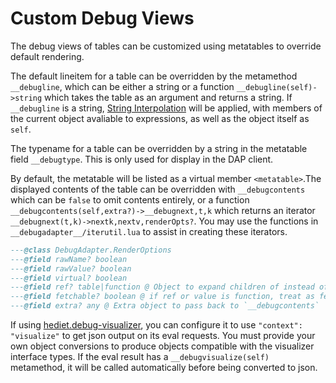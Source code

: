 # Custom Debug Views

The debug views of tables can be customized using metatables to override default rendering.

The default lineitem for a table can be overridden by the metamethod `__debugline`, which can be either a string or a function `__debugline(self)->string` which takes the table as an argument and returns a string. If `__debugline` is a string, [String Interpolation](./debugapi.md#string-interpolation) will be applied, with members of the current object avaliable to expressions, as well as the object itself as `self`.

The typename for a table can be overridden by a string in the metatable field `__debugtype`. This is only used for display in the DAP client.

By default, the metatable will be listed as a virtual member `<metatable>`.The displayed contents of the table can be overridden with `__debugcontents` which can be `false` to omit contents entirely, or a function `__debugcontents(self,extra?)->__debugnext,t,k` which returns an iterator `__debugnext(t,k)->nextk,nextv,renderOpts?`. You may use the functions in `__debugadapter__/iterutil.lua` to assist in creating these iterators.

```lua
---@class DebugAdapter.RenderOptions
---@field rawName? boolean
---@field rawValue? boolean
---@field virtual? boolean
---@field ref? table|function @ Object to expand children of instead of this value
---@field fetchable? boolean @ if ref or value is function, treat as fetchable property instead of raw function
---@field extra? any @ Extra object to pass back to `__debugcontents`
```

If using [hediet.debug-visualizer](https://marketplace.visualstudio.com/items?itemName=hediet.debug-visualizer), you can configure it to use `"context": "visualize"` to get json output on its eval requests. You must provide your own object conversions to produce objects compatible with the visualizer interface types. If the eval result has a `__debugvisualize(self)` metamethod, it will be called automatically before being converted to json.